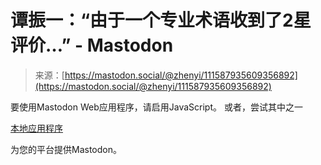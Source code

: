 <!--yml

类别: 未分类

日期: 2024-05-27 14:45:57

-->

# 谭振一：“由于一个专业术语收到了2星评价…” - Mastodon

> 来源：[https://mastodon.social/@zhenyi/111587935609356892](https://mastodon.social/@zhenyi/111587935609356892)

要使用Mastodon Web应用程序，请启用JavaScript。 或者，尝试其中之一

[本地应用程序](https://joinmastodon.org/apps)

为您的平台提供Mastodon。
